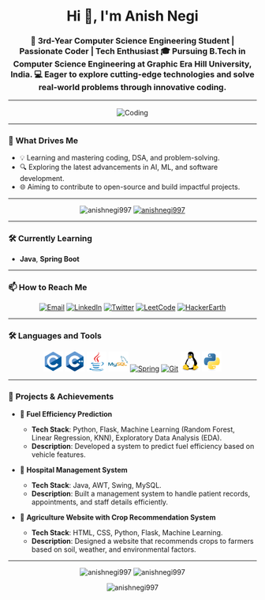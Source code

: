 <h1 align="center">Hi 👋, I'm Anish Negi</h1>
<h3 align="center">
🚀 3rd-Year Computer Science Engineering Student | Passionate Coder | Tech Enthusiast  
🎓 Pursuing B.Tech in Computer Science Engineering at Graphic Era Hill University, India.  
💻 Eager to explore cutting-edge technologies and solve real-world problems through innovative coding.  
</h3>

---

<p align="center">
  <img align="center" alt="Coding" width="400" src="https://cdn.dribbble.com/users/1162077/screenshots/3848914/programmer.gif" />
</p>

---

### 🌟 **What Drives Me**
- 💡 Learning and mastering coding, DSA, and problem-solving.  
- 🔍 Exploring the latest advancements in AI, ML, and software development.  
- 🌐 Aiming to contribute to open-source and build impactful projects.  

---

<p align="center"> 
  <img src="https://komarev.com/ghpvc/?username=anishnegi997&label=Profile%20views&color=0e75b6&style=flat" alt="anishnegi997" />  
  <a href="https://twitter.com/anishnegi997" target="blank"><img src="https://img.shields.io/twitter/follow/anishnegi997?logo=twitter&style=for-the-badge" alt="anishnegi997" /></a> 
</p>

---

### 🛠️ **Currently Learning**
- **Java**, **Spring Boot**  

---

### 📫 **How to Reach Me**
<p align="center">
  <a href="mailto:anishnegi997@gmail.com"><img src="https://img.shields.io/badge/Gmail-D14836?style=for-the-badge&logo=gmail&logoColor=white" alt="Email"></a>
  <a href="https://linkedin.com/in/anish-negi-42b983256" target="blank"><img src="https://img.shields.io/badge/LinkedIn-0077B5?style=for-the-badge&logo=linkedin&logoColor=white" alt="LinkedIn"></a>
  <a href="https://twitter.com/anishnegi997" target="blank"><img src="https://img.shields.io/badge/Twitter-1DA1F2?style=for-the-badge&logo=twitter&logoColor=white" alt="Twitter"></a>
  <a href="https://www.leetcode.com/anishnegi0007" target="blank"><img src="https://img.shields.io/badge/LeetCode-FFA116?style=for-the-badge&logo=leetcode&logoColor=white" alt="LeetCode"></a>
  <a href="https://www.hackerearth.com/anishnegi997" target="blank"><img src="https://img.shields.io/badge/HackerEarth-2C3454?style=for-the-badge&logo=hackerearth&logoColor=white" alt="HackerEarth"></a>
</p>

---

### 🛠️ **Languages and Tools**
<p align="center"> 
  <a href="https://www.cprogramming.com/" target="_blank"><img src="https://raw.githubusercontent.com/devicons/devicon/master/icons/c/c-original.svg" alt="C" width="40" height="40" /></a> 
  <a href="https://www.w3schools.com/cpp/" target="_blank"><img src="https://raw.githubusercontent.com/devicons/devicon/master/icons/cplusplus/cplusplus-original.svg" alt="C++" width="40" height="40" /></a> 
  <a href="https://www.java.com" target="_blank"><img src="https://raw.githubusercontent.com/devicons/devicon/master/icons/java/java-original.svg" alt="Java" width="40" height="40" /></a> 
  <a href="https://www.mysql.com/" target="_blank"><img src="https://raw.githubusercontent.com/devicons/devicon/master/icons/mysql/mysql-original-wordmark.svg" alt="MySQL" width="40" height="40" /></a>
  <a href="https://spring.io/" target="_blank"><img src="https://www.vectorlogo.zone/logos/springio/springio-icon.svg" alt="Spring" width="40" height="40" /></a> 
  <a href="https://git-scm.com/" target="_blank"><img src="https://www.vectorlogo.zone/logos/git-scm/git-scm-icon.svg" alt="Git" width="40" height="40" /></a> 
  <a href="https://www.linux.org/" target="_blank"><img src="https://raw.githubusercontent.com/devicons/devicon/master/icons/linux/linux-original.svg" alt="Linux" width="40" height="40" /></a> 
  <a href="https://www.python.org" target="_blank"><img src="https://raw.githubusercontent.com/devicons/devicon/master/icons/python/python-original.svg" alt="Python" width="40" height="40" /></a> 
</p>

---

### 🌟 **Projects & Achievements**
- 🚀 **Fuel Efficiency Prediction**  
  - **Tech Stack**: Python, Flask, Machine Learning (Random Forest, Linear Regression, KNN), Exploratory Data Analysis (EDA).  
  - **Description**: Developed a system to predict fuel efficiency based on vehicle features.  

- 🚀 **Hospital Management System**  
  - **Tech Stack**: Java, AWT, Swing, MySQL.  
  - **Description**: Built a management system to handle patient records, appointments, and staff details efficiently.  

- 🚀 **Agriculture Website with Crop Recommendation System**  
  - **Tech Stack**: HTML, CSS, Python, Flask, Machine Learning.  
  - **Description**: Designed a website that recommends crops to farmers based on soil, weather, and environmental factors.  

---

<p align="center">
  <img src="https://github-readme-stats.vercel.app/api?username=anishnegi997&show_icons=true&theme=radical" alt="anishnegi997" />
  <img src="https://github-readme-stats.vercel.app/api/top-langs?username=anishnegi997&show_icons=true&locale=en&layout=compact&theme=radical" alt="anishnegi997" />
</p>

<p align="center">
  <img src="https://github-readme-streak-stats.herokuapp.com/?user=anishnegi997&theme=radical" alt="anishnegi997" />
</p>
